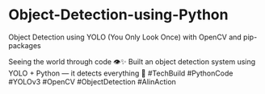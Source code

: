 # Object-Detection-using-Python
Object Detection using YOLO (You Only Look Once) with OpenCV and pip- packages


Seeing the world through code 👁️✨
Built an object detection system using YOLO + Python — it detects everything 👀
#TechBuild #PythonCode #YOLOv3 #OpenCV #ObjectDetection #AIinAction
